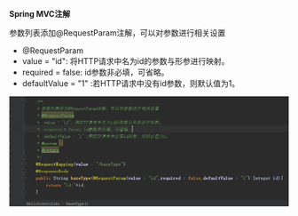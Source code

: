 **Spring MVC注解**

参数列表添加@RequestParam注解，可以对参数进行相关设置

 *  @RequestParam
 *  value = "id": 将HTTP请求中名为id的参数与形参进行映射。
 *  required = false: id参数非必填，可省略。
 *  defaultValue = "1" :若HTTP请求中没有id参数，则默认值为1。
 
 
 ![RequestParam](chapter8/img-folder/requestparam.jpg)